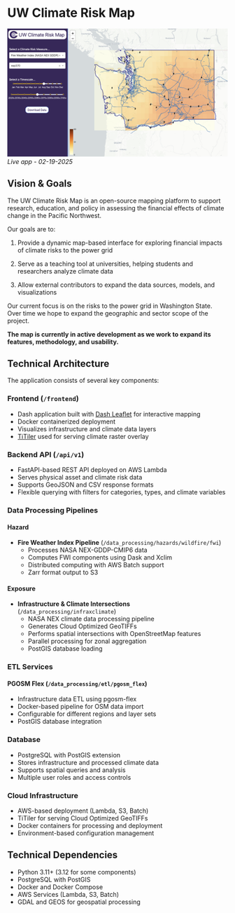 # UW Climate Risk Map

![Screenshot of Map](./docs/screenshots/main.png)
*Live app - 02-19-2025*

## Vision & Goals
The UW Climate Risk Map is an open-source mapping platform to support research, education, and policy in assessing the financial effects of climate change in the Pacific Northwest. 

Our goals are to:
1. Provide a dynamic map-based interface for exploring financial impacts of climate risks to the power grid

2. Serve as a teaching tool at universities, helping students and researchers analyze climate data

3. Allow external contributors to expand the data sources, models, and visualizations

Our current focus is on the risks to the power grid in Washington State. Over time we hope to expand the geographic and sector scope of the project. 

**The map is currently in active development as we work to expand its features, methodology, and usability.**

## Technical Architecture

The application consists of several key components:

### Frontend (`/frontend`)
- Dash application built with [Dash Leaflet](https://www.dash-leaflet.com/) for interactive mapping
- Docker containerized deployment
- Visualizes infrastructure and climate data layers
- [TiTiler](https://developmentseed.org/titiler/) used for serving climate raster overlay

### Backend API (`/api/v1`)
- FastAPI-based REST API deployed on AWS Lambda
- Serves physical asset and climate risk data
- Supports GeoJSON and CSV response formats
- Flexible querying with filters for categories, types, and climate variables

### Data Processing Pipelines

#### Hazard
- **Fire Weather Index Pipeline** (`/data_processing/hazards/wildfire/fwi`)
  - Processes NASA NEX-GDDP-CMIP6 data
  - Computes FWI components using Dask and Xclim
  - Distributed computing with AWS Batch support
  - Zarr format output to S3

#### Exposure
- **Infrastructure & Climate Intersections** (`/data_processing/infraxclimate`)
    - NASA NEX climate data processing pipeline
    - Generates Cloud Optimized GeoTIFFs
    - Performs spatial intersections with OpenStreetMap features
    - Parallel processing for zonal aggregation
    - PostGIS database loading


### ETL Services

#### PGOSM Flex (`/data_processing/etl/pgosm_flex`)
- Infrastructure data ETL using pgosm-flex
- Docker-based pipeline for OSM data import
- Configurable for different regions and layer sets
- PostGIS database integration

### Database
- PostgreSQL with PostGIS extension
- Stores infrastructure and processed climate data
- Supports spatial queries and analysis
- Multiple user roles and access controls

### Cloud Infrastructure
- AWS-based deployment (Lambda, S3, Batch)
- TiTiler for serving Cloud Optimized GeoTIFFs
- Docker containers for processing and deployment
- Environment-based configuration management

## Technical Dependencies
- Python 3.11+ (3.12 for some components)
- PostgreSQL with PostGIS
- Docker and Docker Compose
- AWS Services (Lambda, S3, Batch)
- GDAL and GEOS for geospatial processing
